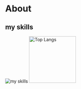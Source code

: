 # About

## my skills

<img alt="my skills" src="https://skillicons.dev/icons?theme=light&perline=8&i=html,css,sass,js,ts,jquery,vue,wordpress,php,md,svg,gulp,webpack,vite,docker,ps,ai,xd,figma,vscode" />

<img alt="Top Langs" height="150px" src="https://github-readme-stats.vercel.app/api/top-langs/?username=SenaMurakami&layout=compact&show_icons=true&theme=onedark" />